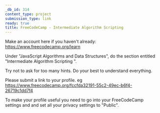 ```yaml
---
_db_id: 314
content_type: project
submission_type: link
ready: true
title: FreeCodeCamp - Intermediate Algorithm Scripting
---
```


Make an account here if you haven't already: https://www.freecodecamp.org/learn

Under "JavaScript Algorithms and Data Structures", do the section entitled "Intermediate Algorithm Scripting ".

Try not to ask for too many hints. Do your best to understand everything.

Please submit a link to your profile. eg https://www.freecodecamp.org/fccfda32191-55c2-49ec-b6f4-26719c1dd7f4

To make your profile useful you need to go into your FreeCodeCamp settings and and set all your privacy settings to "Public".